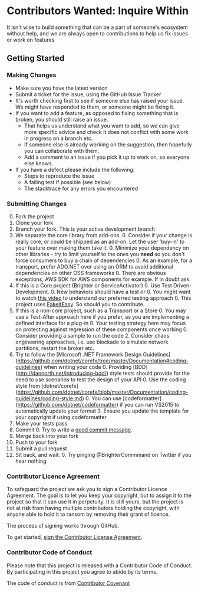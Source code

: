 # **Contributors Wanted: Inquire Within** #
It isn't wise to build something that can be a part of someone's ecosystem without help, and we are always open to contributions to help us fix issues or work on features

## Getting Started ##

### Making Changes ###

- Make sure you have the latest version
- Submit a ticket for the issue, using the GitHub Issue Tracker
- It's worth checking first to see if someone else has raised your issue. We might have responded to them, or someone might be fixing it.
- If you want to add a feature, as opposed to fixing something that is broken, you should still raise an issue. 
	- That helps us understand what you want to add, so we can give more specific advice and check it does not conflict with some work in progress on a branch etc. 
	- If someone else is already working on the suggestion, then hopefully you can collaborate with them.
	- Add a comment to an issue if you pick it up to work on, so everyone else knows.
- If you have a defect please include the following:
	- Steps to reproduce the issue
	- A failing test if possible (see below)
	- The stacktrace for any errors you encountered


### Submitting Changes ###
0. Fork the project
0. Clone your fork
0. Branch your fork. This is your active development branch   
0.  We separate the core library from add-ons. 
        0.  Consider if your change is really core, or could be shipped as an add-on. Let the user 'buy-in' to your feature over making them take it.
        0.  Minimize your dependency on other libraries - try to limit yourself to the ones you **need** so you don't force consumers to buy a chain of dependencies
        0.  As an example, for a transport, prefer ADO.NET over using an ORM to avoid additional dependencies on other OSS frameworks
        0.  There are obvious exceptions, AWS SDK for AWS components for example. If in doubt ask.    
0. If this is a Core project (Brighter or ServiceActivator) 
        0. Use Test Driven-Development. 
	        0. New behaviors should have a test or 
		0. You might want to watch [this video](http://vimeo.com/68375232) to understand our preferred testing approach 
	        0. This project uses [FakeItEasy](https://github.com/FakeItEasy/FakeItEasy). So should you to contribute.
0. If this is a non-core project, such as a Transport or a Store
        0. You may use a Test-After approach here if you prefer, as you are implementing a defined interface for a plug-in
        0. Your testing strategy here may focus on protecting against regression of these components once working
        0. Consider providing a sample to run the code
        2. Consider chaos engineering approaches, i.e. use blockade to simulate network partitions, restart the broker etc.        
0. Try to follow the [Microsoft .NET Framework Design Guidelines] (https://github.com/dotnet/corefx/tree/master/Documentation#coding-guidelines) when writing your code
	0. Providing [BDD] (http://dannorth.net/introducing-bdd/) style tests should provide for the need to use scenarios to test the design of your API
	0. Use the coding style from [dotnet/corefx] (https://github.com/dotnet/corefx/blob/master/Documentation/coding-guidelines/coding-style.md)
	0. You can use [codeformatter] (https://github.com/dotnet/codeformatter) if you can run VS2015 to automatically update your format
		3. Ensure you update the template for your copyright if using codeformatter 
0. Make your tests pass   
0. Commit
	0. Try to write a [good commit message](http://tbaggery.com/2008/04/19/a-note-about-git-commit-messages.html).    
0. Merge back into your fork
0. Push to your fork
0. Submit a pull request
0. Sit back, and wait. 
	0. Try pinging @BrighterCommmand on Twitter if you hear nothing 

### Contributor Licence Agreement ###
To safeguard the project we ask you to sign a Contributor Licence Agreement. The goal is to let you keep your copyright, but to assign it to the project so that it can use it in perpetuity. It is still yours, but the project is not at risk from having multiple contributors holding the copyright, with anyone able to hold it to ransom by removing their grant of licence.

The process of signing works through GitHub.

To get started, <a href="https://www.clahub.com/agreements/iancooper/Paramore">sign the Contributor License Agreement</a>. 

### Contributor Code of Conduct ###
Please note that this project is released with a Contributor Code of Conduct. By participating in this project you agree to abide by its terms.

The code of conduct is from [Contributor Covenant](http://contributor-covenant.org/)

